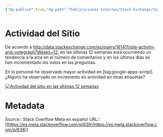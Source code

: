 ```yaml
---
{"dg-publish":true,"dg-path":"Publicaciones Externas/Stack Exchange/Stack Overflow en español/Stack Overflow en español Meta/es.meta.stackoverflow.com-636.md","permalink":"/publicaciones-externas/stack-exchange/stack-overflow-en-espanol/stack-overflow-en-espanol-meta/es-meta-stackoverflow-com-636/","title":"Actividad del Sitio","hide":true,"noteIcon":"default","created":"2024-04-03T12:49:10.418-06:00","updated":"2024-04-05T16:43:58.827-06:00"}
---
```


# Actividad del Sitio

De acuerdo a http://data.stackexchange.com/es/query/161411/site-activity-and-votegraph?Weeks=12, en las últimas 12 semanas está ocurriendo un tendencia a la alza en el número de comentarios y en los últimos días se han incrementado los votos en las preguntas.

En lo personal he observado mayor actividad en [tag:google-apps-script]. ¿Alguno ha observado un incremento en actividad en otras etiquetas?


[![Actividad del sitio en las últimas 12 semanas][1]][1]


  [1]: https://i.stack.imgur.com/DTXhk.png

# Metadata
Source:: Stack Overflow Meta en español
URL:: [[https://es.meta.stackoverflow.com/q/636\|https://es.meta.stackoverflow.com/q/636]]

